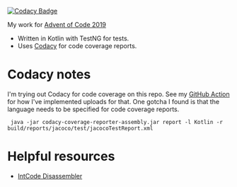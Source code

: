 [![Codacy Badge](https://api.codacy.com/project/badge/Grade/615101eac6e94feba46c13530eef81a6)](https://www.codacy.com/manual/davidmerrick/AdventOfCode2019?utm_source=github.com&amp;utm_medium=referral&amp;utm_content=davidmerrick/AdventOfCode2019&amp;utm_campaign=Badge_Grade)

My work for [Advent of Code 2019](https://adventofcode.com/2019)

  - Written in Kotlin with TestNG for tests.
  - Uses [Codacy](https://www.codacy.com/) for code coverage reports.

# Codacy notes

I'm trying out Codacy for code coverage on this repo. See my [GitHub Action](/.github/workflows/push_master.yml) for how I've implemented uploads for that.
One gotcha I found is that the language needs to be specified for code coverage reports. 

```
 java -jar codacy-coverage-reporter-assembly.jar report -l Kotlin -r build/reports/jacoco/test/jacocoTestReport.xml
```

# Helpful resources

  - [IntCode Disassembler](https://janiczek.github.io/advent-of-code/Year2019/Intcode/Disasm/)
